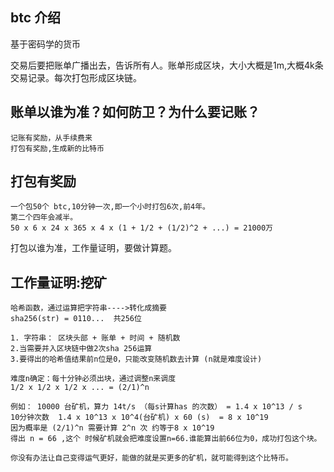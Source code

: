 ## btc 介绍
基于密码学的货币

交易后要把账单广播出去，告诉所有人。账单形成区块，大小大概是1m,大概4k条交易记录。每次打包形成区块链。

## 账单以谁为准？如何防卫？为什么要记账？
```
记账有奖励，从手续费来
打包有奖励,生成新的比特币
```

## 打包有奖励
```
一个包50个 btc,10分钟一次,即一个小时打包6次,前4年。
第二个四年会减半。
50 x 6 x 24 x 365 x 4 x (1 + 1/2 + (1/2)^2 + ...) = 21000万
```

打包以谁为准，工作量证明，要做计算题。

## 工作量证明:挖矿
```
哈希函数，通过运算把字符串---->转化成摘要
sha256(str) = 0110...  共256位

1. 字符串： 区块头部 + 账单 + 时间 + 随机数
2.当需要并入区块链中做2次sha 256运算
3.要得出的哈希值结果前n位是0，只能改变随机数去计算 (n就是难度设计)

难度n确定：每十分钟必须出块，通过调整n来调度
1/2 x 1/2 x 1/2 x ... = (2/1)^n

例如： 10000 台矿机，算力 14t/s （每s计算has 的次数） = 1.4 x 10^13 / s
10分钟次数  1.4 x 10^13 x 10^4(台矿机) x 60 (s)  = 8 x 10^19
因为概率是 (2/1)^n 需要计算 2^n 次 约等于8 x 10^19
得出 n = 66 ,这个 时候矿机就会把难度设置n=66.谁能算出前66位为0，成功打包这个块。

你没有办法让自己变得运气更好，能做的就是买更多的矿机，就可能得到这个比特币。
```